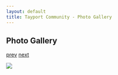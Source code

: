 ```yaml
---
layout: default
title: Tayport Community - Photo Gallery
---
```

## Photo Gallery

[prev](http://tayport.org.uk/photo/239) [next](http://tayport.org.uk/photo/241)

![ ](http://tayport.org.uk/media/240.jpg " ")

